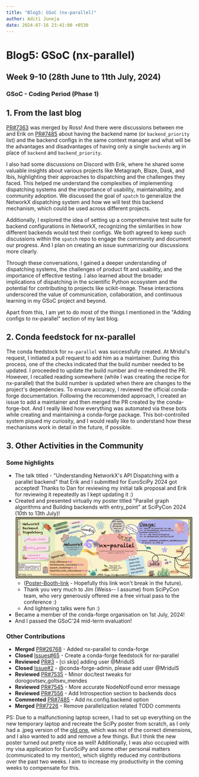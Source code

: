 ```yaml
---
title: "Blog5: GSoC (nx-parallel)"
author: Aditi Juneja
date: 2024-07-16 23:41:00 +0530
---
```


# Blog5: GSoC (nx-parallel)

## Week 9-10 (28th June to 11th July, 2024)

### GSoC - Coding Period (Phase 1)

## 1. From the last blog

[PR#7363](https://github.com/networkx/networkx/pull/7363) was merged by Ross! And there were discussions between me and Erik on [PR#7485](https://github.com/networkx/networkx/pull/7485) about having the backend name (or `backend_priority` list) and the backend configs in the same context manager and what will be the advantages and disadvantages of having only a single `backends` arg in place of `backend` and `backend_priority`.

I also had some discussions on Discord with Erik, where he shared some valuable insights about various projects like Metagraph, Blaze, Dask, and Ibis, highlighting their approaches to dispatching and the challenges they faced. This helped me understand the complexities of implementing dispatching systems and the importance of usability, maintainability, and community adoption. We discussed the goal of `spatch` to generalize the NetworkX dispatching system and how we will test this backend mechanism, which could be used across different projects.

Additionally, I explored the idea of setting up a comprehensive test suite for backend configurations in NetworkX, recognizing the similarities in how different backends would test their configs. We both agreed to keep such discussions within the `spatch` repo to engage the community and document our progress. And I plan on creating an issue summarizing our discussions more clearly.

Through these conversations, I gained a deeper understanding of dispatching systems, the challenges of product fit and usability, and the importance of effective testing. I also learned about the broader implications of dispatching in the scientific Python ecosystem and the potential for contributing to projects like scikit-image. These interactions underscored the value of communication, collaboration, and continuous learning in my GSoC project and beyond.

Apart from this, I am yet to do most of the things I mentioned in the "Adding configs to nx-parallel" section of my last blog.

## 2. Conda feedstock for nx-parallel

The conda feedstock for `nx-parallel` was successfully created. At Mridul's request, I initiated a pull request to add him as a maintainer. During this process, one of the checks indicated that the build number needed to be updated. I proceeded to update the build number and re-rendered the PR. However, I recalled reading somewhere (while I was creating the recipe for nx-parallel) that the build number is updated when there are changes to the project's dependencies. To ensure accuracy, I reviewed the official conda-forge documentation. Following the recommended approach, I created an issue to add a maintainer and then merged the PR created by the conda-forge-bot. And I really liked how everything was automated via these bots while creating and maintaining a conda-forge package. This bot-controlled system piqued my curiosity, and I would really like to understand how these mechanisms work in detail in the future, if possible.

## 3. Other Activities in the Community

### Some highlights

- The talk titled - "Understanding NetworkX's API Dispatching with a parallel backend" that Erik and I submitted for EuroSciPy 2024 got accepted! Thanks to Dan for reviewing my initial talk proposal and Erik for reviewing it repeatedly as I kept updating it :)
- Created and presented virtually my poster titled "Parallel graph algorithms and Building backends with entry_point" at SciPyCon 2024 (10th to 13th July)!
<a href="https://github.com/Schefflera-Arboricola/Stuff/blob/main/Projects/networkx-related/aditi_juneja_nxp_scipycon24_poster.png"><img src="https://github.com/Schefflera-Arboricola/Stuff/raw/main/Projects/networkx-related/aditi_juneja_nxp_scipycon24_poster.png"></img></a>
    - ([Poster-Booth-link](https://www.airmeet.com/event/b21647f0-38b7-11ef-a03c-fd16c137ca62?booth=6689a402d4316e0dcdeba27c) - Hopefully this link won't break in the future).
    - Thank you very much to Jim (Weiss-- I assume) from SciPyCon team, who very generously offered me a free virtual pass to the conference :)
    - And lightening talks were fun :)
- Became a member of the conda-forge organisation on 1st July, 2024!
- And I passed the GSoC'24 mid-term evaluation!

### Other Contributions

- **Merged** [PR#26768](https://github.com/conda-forge/staged-recipes/pull/26768) - Added nx-parallel to conda-forge
- **Closed** [Issues#65](https://github.com/networkx/nx-parallel/issues/65) - Create a conda-forge feedstock for nx-parallel
- **Reviewed** [PR#3](https://github.com/conda-forge/nx-parallel-feedstock/pull/3) - [ci skip] adding user @MridulS
- **Closed** [Issue#2](https://github.com/conda-forge/nx-parallel-feedstock/issues/2) - @conda-forge-admin, please add user @MridulS
- **Reviewed** [PR#7535](https://github.com/networkx/networkx/pull/7535) - Minor doc/test tweaks for dorogovtsev_goltsev_mendes
- **Reviewed** [PR#7545](https://github.com/networkx/networkx/pull/7545) - More accurate NodeNotFound error message
- **Reviewed** [PR#7556](https://github.com/networkx/networkx/pull/7556) - Add Introspection section to backends docs
- **Commented** [PR#7485](https://github.com/networkx/networkx/pull/7485) - Add nx.config.backend option
- **Merged** [PR#7226](https://github.com/networkx/networkx/pull/7226) - Remove parallelization related TODO comments

PS: Due to a malfunctioning laptop screen, I had to set up everything on the new temporary laptop and recreate the SciPy poster from scratch, as I only had a .jpeg version of the [old one](https://github.com/Schefflera-Arboricola/Stuff/blob/main/Projects/networkx-related/A_juneja_nx-parallel_illustration_old.jpeg), which was not of the correct dimensions, and I also wanted to add and remove a few things. But I think the new poster turned out pretty nice as well! Additionally, I was also occupied with my visa application for EuroSciPy and some other personal matters (communicated to my mentor), which slightly reduced my contributions over the past two weeks. I aim to increase my productivity in the coming weeks to compensate for this.
